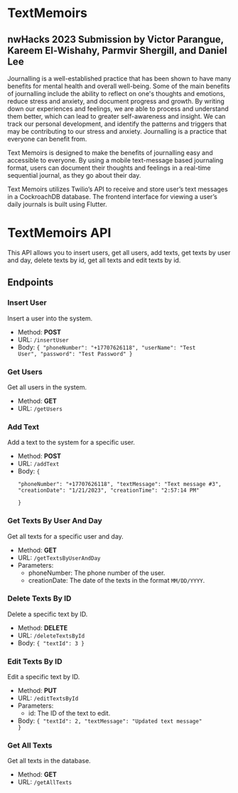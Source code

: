 # TextMemoirs
## nwHacks 2023 Submission by Victor Parangue, Kareem El-Wishahy, Parmvir Shergill, and Daniel Lee

Journalling is a well-established practice that has been shown to have many benefits for mental health and overall well-being. Some of the main benefits of journalling include the ability to reflect on one's thoughts and emotions,  reduce stress and anxiety, and document progress and growth. By writing down our experiences and feelings, we are able to process and understand them better, which can lead to greater self-awareness and insight. We can track our personal development, and identify the patterns and triggers that may be contributing to our stress and anxiety. Journalling is a practice that everyone can benefit from.

Text Memoirs is designed to make the benefits of journalling easy and accessible to everyone. By using a mobile text-message based journaling format, users can document their thoughts and feelings in a real-time sequential journal, as they go about their day. 

Text Memoirs utilizes Twilio’s API to receive and store user’s text messages in a CockroachDB database. The frontend interface for viewing a user’s daily journals is built using Flutter.


# TextMemoirs API

This API allows you to insert users, get all users, add texts, get texts by user and day, delete texts by id, get all texts and edit texts by id.

## Endpoints

### Insert User

Insert a user into the system.

-   Method: **POST**
-   URL: `/insertUser`
-   Body:
<code>{
    "phoneNumber": "+17707626118",
    "userName": "Test User",
    "password": "Test Password"
}</code>

### Get Users

Get all users in the system.

-   Method: **GET**
-   URL: `/getUsers`

### Add Text

Add a text to the system for a specific user.

-   Method: **POST**
-   URL: `/addText`
-   Body:
<code>{  
"phoneNumber":  "+17707626118",  "textMessage":  "Text message #3",  "creationDate":  "1/21/2023",  "creationTime":  "2:57:14 PM"  
}</code>

### Get Texts By User And Day

Get all texts for a specific user and day.

-   Method: **GET**
-   URL: `/getTextsByUserAndDay`
-   Parameters:
    -   phoneNumber: The phone number of the user.
    -   creationDate: The date of the texts in the format `MM/DD/YYYY`.

### Delete Texts By ID

Delete a specific text by ID.

-   Method: **DELETE**
-   URL: `/deleteTextsById`
-  Body:
<code>{
	"textId":  3
}</code>

 
### Edit Texts By ID

Edit a specific text by ID.

-   Method: **PUT**
-   URL: `/editTextsById`
-   Parameters:
    -   id: The ID of the text to edit.
-   Body:
<code>{
"textId":  2,
"textMessage":  "Updated text message"
}</code>

### Get All Texts

Get all texts in the database.

-   Method: **GET**
-   URL: `/getAllTexts`
